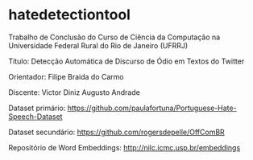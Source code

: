 # hatedetectiontool
Trabalho de Conclusão do Curso de Ciência da Computação na Universidade Federal Rural do Rio de Janeiro (UFRRJ)

Título: Detecção Automática de Discurso de Ódio em Textos do Twitter

Orientador: Filipe Braida do Carmo

Discente: Victor Diniz Augusto Andrade

Dataset primário: https://github.com/paulafortuna/Portuguese-Hate-Speech-Dataset

Dataset secundário: https://github.com/rogersdepelle/OffComBR

Repositório de Word Embeddings: http://nilc.icmc.usp.br/embeddings
